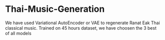# Thai-Music-Generation

We have used Variational AutoEncoder or VAE to regenerate Ranat Eak Thai classical music. Trained on 45 hours dataset, we have choosen the 3 best of all models 
